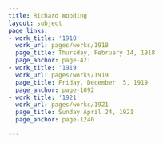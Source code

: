 ```yaml
---
title: Richard Wooding
layout: subject
page_links:
- work_title: '1918'
  work_url: pages/works/1918
  page_title: Thursday, February 14, 1918
  page_anchor: page-421
- work_title: '1919'
  work_url: pages/works/1919
  page_title: Friday, December  5, 1919
  page_anchor: page-1092
- work_title: '1921'
  work_url: pages/works/1921
  page_title: Sunday April 24, 1921
  page_anchor: page-1240

---
```

